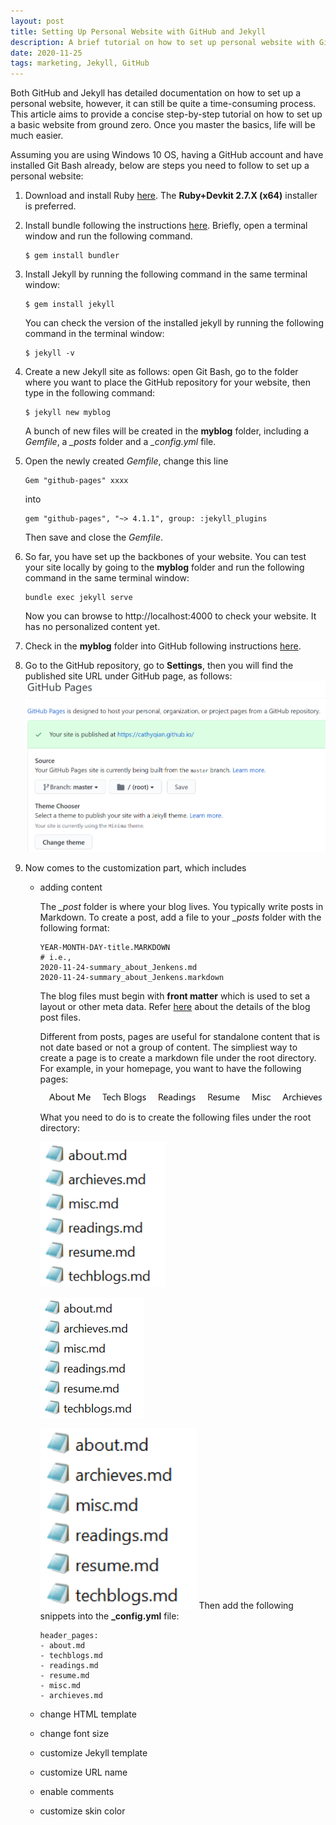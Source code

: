 ```yaml
---
layout: post
title: Setting Up Personal Website with GitHub and Jekyll
description: A brief tutorial on how to set up personal website with GithHub and Jekyll
date: 2020-11-25
tags: marketing, Jekyll, GitHub
---
```


Both GitHub and Jekyll has detailed documentation on how to set up a personal website, however, it can still be quite a time-consuming process. This article aims to provide a concise step-by-step tutorial on how to set up a basic website from ground zero. Once you master the basics, life will be much easier.

Assuming you are using Windows 10 OS, having a GitHub account and have installed Git Bash already, below are steps you need to follow to set up a personal website:

1) Download and install Ruby [here](https://rubyinstaller.org/downloads/). The **Ruby+Devkit 2.7.X (x64)** installer is preferred.

2) Install bundle following the instructions [here](https://bundler.io/). Briefly, open a terminal window and run the following command.
    ```
    $ gem install bundler
    ```
3) Install Jekyll by running the following command in the same terminal window:
    ```
    $ gem install jekyll
    ```
    You can check the version of the installed jekyll by running the following command in the terminal window:
    ```
    $ jekyll -v
    ```
4) Create a new Jekyll site as follows: open Git Bash, go to the folder where you want to place the GitHub repository for your website, then type in the following command:
    ```
    $ jekyll new myblog
    ```
    A bunch of new files will be created in the **myblog** folder, including a *Gemfile*, a *_posts* folder and a *_config.yml* file.

5) Open the newly created *Gemfile*, change this line
    ```
    Gem "github-pages" xxxx
    ```
    into 
    ```
    gem "github-pages", "~> 4.1.1", group: :jekyll_plugins
    ```
    Then save and close the *Gemfile*.

6) So far, you have set up the backbones of your website. You can test your site locally by going to the **myblog** folder and run the following command in the same terminal window:
    ```
    bundle exec jekyll serve
    ```
    Now you can browse to http://localhost:4000 to check your website. It has no personalized content yet.

7) Check in the **myblog** folder into GitHub following instructions [here](https://docs.github.com/en/free-pro-team@latest/github/working-with-github-pages/creating-a-github-pages-site-with-jekyll).

8) Go to the GitHub repository, go to **Settings**, then you will find the published site URL under GitHub page, as follows:
    ![](/assets/2020-11-25-17-13-32.png)

9) Now comes to the customization part, which includes 
    - adding content

        The *_post* folder is where your blog lives. You typically write posts in Markdown. To create a post, add a file to your *_posts* folder with the following format:
        ```
        YEAR-MONTH-DAY-title.MARKDOWN
        # i.e.,
        2020-11-24-summary_about_Jenkens.md
        2020-11-24-summary_about_Jenkens.markdown
        ```
        The blog files must begin with **front matter** which is used to set a layout or other meta data. Refer [here](https://jekyllrb.com/docs/posts/) about the details of the blog post files.

        Different from posts, pages are useful for standalone content that is not date based or not a group of content. The simpliest way to create a page is to create a markdown file under the root directory. For example, in your homepage, you want to have  the following pages:
        ![](/assets/2020-11-26-08-45-21.png)
        What you need to do is to create the following files under the root directory:
        
        <img src="assets/2020-11-26-08-47-34.png" width="200">
        
        ![](/assets/2020-11-26-08-47-34.png)
        
        [<img src="/assets/2020-11-26-08-47-34.png" width="250"/>](/assets/2020-11-26-08-47-34.png)
        Then add the following snippets into the **_config.yml** file:
        ```
        header_pages:
        - about.md
        - techblogs.md
        - readings.md
        - resume.md
        - misc.md
        - archieves.md
        ```
    - change HTML template
    - change font size
    - customize Jekyll template
    - customize URL name
    - enable comments
    - customize skin color

